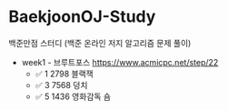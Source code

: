 # BaekjoonOJ-Study
백준만점 스터디 (백준 온라인 저지 알고리즘 문제 풀이) 

+ week1 - 브루트포스 https://www.acmicpc.net/step/22
  + ✅ 1    2798    블랙잭
  + ✅ 3    7568    덩치
  + ✅ 5    1436    영화감독 숌
